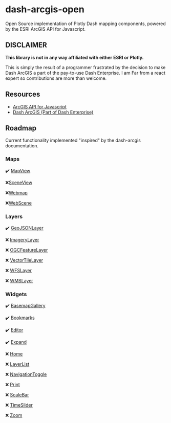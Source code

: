 # dash-arcgis-open

Open Source implementation of Plotly Dash mapping components, powered by the ESRI ArcGIS API for Javascript.

## DISCLAIMER

**This library is not in any way affiliated with either ESRI or Plotly.**

This is simply the result of a programmer frustrated by the decision to make Dash ArcGIS a part of the pay-to-use Dash Enterprise. I am Far from a react expert so contributions are more than welcome.

## Resources 

- [ArcGIS API for Javascript](https://developers.arcgis.com/javascript/latest/)
- [Dash ArcGIS (Part of Dash Enterprise)](https://dash.plotly.com/dash-arcgis)


## Roadmap

Current functionality implemented "inspired" by the dash-arcgis documentation.

### Maps
:heavy_check_mark: [MapView](https://dash.plotly.com/dash-arcgis/reference/maps) 

:x:[SceneView](https://dash.plotly.com/dash-arcgis/reference/maps#-dash_arcgis.sceneview) 

:x:[Webmap](https://dash.plotly.com/dash-arcgis/reference/maps#-dash_arcgis.webmap)

:x:[WebScene](https://dash.plotly.com/dash-arcgis/reference/maps#-dash_arcgis.webscene)

### Layers
:heavy_check_mark: [GeoJSONLayer](https://dash.plotly.com/dash-arcgis/reference/layers#-dash_arcgis.geojsonlayer)

:x: [ImageryLayer](https://dash.plotly.com/dash-arcgis/reference/layers#-dash_arcgis.imagerylayer)

:x: [OGCFeatureLayer](https://dash.plotly.com/dash-arcgis/reference/layers#-dash_arcgis.ogcfeaturelayer)

:x: [VectorTileLayer](https://dash.plotly.com/dash-arcgis/reference/layers#-dash_arcgis.vectortilelayer)

:x: [WFSLayer](https://dash.plotly.com/dash-arcgis/reference/layers#-dash_arcgis.wfslayer)

:x: [WMSLayer](https://dash.plotly.com/dash-arcgis/reference/layers#-dash_arcgis.wmslayer)

### Widgets
:heavy_check_mark: [BasemapGallery](https://dash.plotly.com/dash-arcgis/reference/widgets)

:heavy_check_mark: [Bookmarks](https://dash.plotly.com/dash-arcgis/reference/widgets#-dash_arcgis.bookmarks)

:heavy_check_mark: [Editor](https://dash.plotly.com/dash-arcgis/reference/widgets#-dash_arcgis.editor)

:heavy_check_mark: [Expand](https://dash.plotly.com/dash-arcgis/reference/widgets#-dash_arcgis.expand)

:x: [Home](https://dash.plotly.com/dash-arcgis/reference/widgets#-dash_arcgis.home)

:x: [LayerList](https://dash.plotly.com/dash-arcgis/reference/widgets#-dash_arcgis.layerlist)

:x: [NavigationToggle](https://dash.plotly.com/dash-arcgis/reference/widgets#-dash_arcgis.navigationtoggle)

:x: [Print](https://dash.plotly.com/dash-arcgis/reference/widgets#-dash_arcgis.print)

:x: [ScaleBar](https://dash.plotly.com/dash-arcgis/reference/widgets#-dash_arcgis.scalebar)

:x: [TimeSlider](https://dash.plotly.com/dash-arcgis/reference/widgets#-dash_arcgis.timeslider)

:x: [Zoom](https://dash.plotly.com/dash-arcgis/reference/widgets#-dash_arcgis.zoom) 


